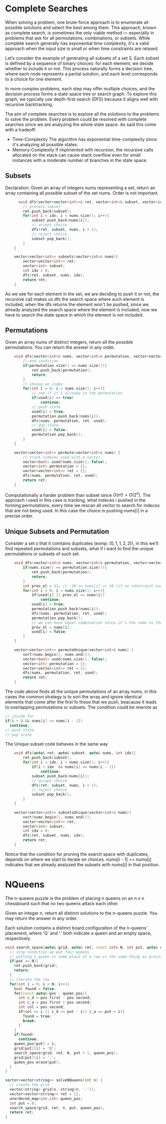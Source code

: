 # Complete Searches
When solving a problem, one brute-force approach is to enumerate all possible solutions and select the best among them. This approach, known as complete search, is sometimes the only viable method — especially in problems that ask for all permutations, combinations, or subsets. While complete search generally has exponential time complexity, it's a valid approach when the input size is small or when time constraints are relaxed.

Let’s consider the example of generating all subsets of a set S. Each subset is defined by a sequence of binary choices: for each element, we decide whether to include it or not. This process naturally forms a decision tree, where each node represents a partial solution, and each level corresponds to a choice for one element.

In more complex problems, each step may offer multiple choices, and the decision process forms a state space tree or search graph. To explore this graph, we typically use depth-first search (DFS) because it aligns well with recursive backtracking.

Tha aim of complete searches is to explore all the solutions to the problems to solve the problem. Every problem could be resolved with complete searches since we are analyzing the whole state space. As said this come with a tradeoff:
- Time-Complexity The algorithm has exponential time-complexity since it's analyzing all possible states.
- Memory-Complexity If implmented with recursion, the recursive calls allocated on the stack can cause stack overflow even for small instances with a moderate number of branches in the state space.
  
## Subsets
Declaration: Given an array of integers nums representing a set, return an array containing all possible subset of the set nums. Order is not important.
```cpp
      void dfs(vector<vector<int>>& ret, vector<int>& subset, vector<int>& nums, int idx){
        // process subset 
        ret.push_back(subset);
        for(int i = idx; i < nums.size(); i++){
            subset.push_back(nums[i]);
            // accept choice
            dfs(ret, subset, nums, i + 1);
            // reject choice
            subset.pop_back();
        }
    }

    vector<vector<int>> subsets(vector<int>& nums){
        vector<vector<int>> ret;
        vector<int> subset;
        int idx = 0;
        dfs(ret, subset, nums, idx);
        return ret;
    }
```
As we see for each element in the set, we are deciding to push it or not, the recursive call makes us dfs the search space where such element is included, when the dfs returns the element won't be pushed, since we already analyzed the search space 
where the element is included, now we have to search the state space in which the element is not included.

## Permutations
Given an array nums of distinct integers, return all the possible permutations. You can return the answer in any order.
```cpp
    void dfs(vector<int>& nums, vector<int>& permutation, vector<vector<int>>& ret, vector<bool>& used){
        // end condition
        if(permutation.size() == nums.size()){
            ret.push_back(permutation);
            return;
        }
        // choose an index
        for(int i = 0; i < nums.size(); i++){
            // see if it's already in the permutation
            if(used[i] == true)
                continue;
            // push state
            used[i] = true;
            permutation.push_back(nums[i]);
            dfs(nums, permutation, ret, used);
            // pop state
            used[i] = false;
            permutation.pop_back();
        }
    }

    vector<vector<int>> permute(vector<int>& nums) {
        // track indeces used with a vector
        vector<bool> used(nums.size(), false);
        vector<int> permutation = {};
        vector<vector<int>> ret = {};
        dfs(nums, permutation, ret, used);
        return ret;
    }
```
Computationally a harder problem than subset since $O(n!) > O(2^n)$. The approach i used in this case is tracking, what indeces i pushed in the forming permutations, every time we rescan all vector to search for indeces that are not being used. In this case the choice is pushing nums[i] in a precise order.

## Unique Subsets and Permutation
Consider a set $s$  that it cointains duplicates (exmp: $(0,1,1,2,2)$), in this we'll find repeated permutations and subsets, what if i want to find the unique permutations or subsets of such set.  

```cpp
    void dfs(vector<int>& nums, vector<int>& permutation, vector<vector<int>>& ret, vector<bool>& used){
        if(nums.size() == permutation.size()){
            ret.push_back(permutation);
            return;
        }
        int prev_el = 11; // -10 <= nums[i] <= 10 (if no constraint use INF_MIN) 
        for(int i = 0; i < nums.size(); i++){
            if(used[i] || prev_el == nums[i])
                continue;
            used[i] = true;
            permutation.push_back(nums[i]);
            dfs(nums, permutation, ret, used);
            permutation.pop_back();
            // we can have equal combination since it's the same as the one we last pushed
            prev_el = nums[i];
            used[i] = false;
        }
    }

    vector<vector<int>> permuteUnique(vector<int>& nums) {
        sort(nums.begin(), nums.end());
        vector<bool> used(nums.size(), false);
        vector<int> permutation = {};
        vector<vector<int>> ret = {};
        dfs(nums, permutation, ret, used);
        return ret; 
    }
```
The code above finds all the unique permutations of an array nums, in this cases the common strategy is to sort the array and ignore identical elements that come after the first fo those that we push, beacause it leads to overlapping permutations or subsets. The condition could be rewrote as 
```cpp
// inside for
if(i > 0 && nums[i] == nums[i - 1])
  continue;
// push state
// pop state
```
The Unique subset code behaves in the same way 
```cpp
    void dfs(auto& ret, auto& subset, auto& nums, int idx){
        ret.push_back(subset);
        for(int i = idx; i < nums.size(); i++){
            if(i > idx  && nums[i] == nums[i - 1])
                continue;
            subset.push_back(nums[i]);
            // accept choice
            dfs(ret, subset, nums, i + 1);
            // reject choice
            subset.pop_back();
        }
    }

    vector<vector<int>> subsetsUnique(vector<int>& nums){
        sort(nums.begin(), nums.end());
        vector<vector<int>> ret;
        vector<int> subset;
        int idx = 0;
        dfs(ret, subset, nums, idx);
        return ret;
    }
```
Notice that the condition for pruning the search space with duplicates, depends on where we start to iterate on choices. nums[i - 1] == nums[i] indicates that we already analyzed the subsets with nums[i] in that position.


# NQueens
The n-queens puzzle is the problem of placing n queens on an n x n chessboard such that no two queens attack each other.

Given an integer n, return all distinct solutions to the n-queens puzzle. You may return the answer in any order.

Each solution contains a distinct board configuration of the n-queens' placement, where 'Q' and '.' both indicate a queen and an empty space, respectively.

```cpp
void search_space(auto& grid, auto& ret, const int& N, int put, auto& queen_pos){
  // stop condition we put four queens 
  // putting a queen in some place of a row is the same thing as processing the row itself
  if(put == N){
    ret.push_back(grid);
    return;
  }
  // iterate the row
  for(int i = 0; i < N; i++){
    bool found = false;
    for(const auto& pos : queen_pos){
      int c_d = pos.first - pos.second;
      int c_a = pos.first + pos.second;
      int col = pos.second;
      if(col == i || c_d == put - i|| c_a == put + i){
        found = true;
        break;
      }
    }
    if(found)
      continue;
    queen_pos[put] = i;
    grid[put][i] = 'Q';
    search_space(grid, ret, N, put + 1, queen_pos);
    grid[put][i] = '.';
    queen_pos.erase(put);
  }
}

vector<vector<string>> solveNQueens(int n) {
  // create the grid
  vector<string> grid(n, string(n, '.'));
  vector<vector<string>> ret = {};
  unordered_map<int,int> queen_pos;
  int put = 0;
  search_space(grid, ret, n, put, queen_pos);
  return ret;
}

```







